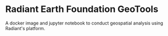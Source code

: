 # Radiant Earth Foundation GeoTools

A docker image and jupyter notebook to conduct geospatial analysis using Radiant's platform. 


